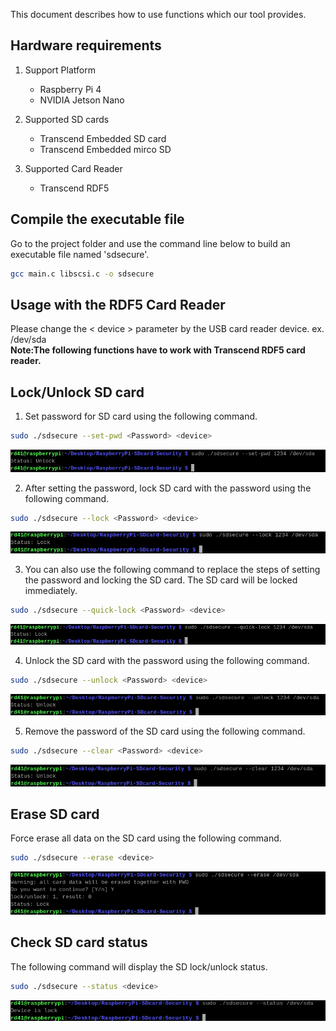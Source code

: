 This document describes how to use functions which our tool provides.

## Hardware requirements	
1. Support Platform
   - Raspberry Pi 4
   - NVIDIA Jetson Nano
2. Supported SD cards
   - Transcend Embedded SD card
   - Transcend Embedded mirco SD

3. Supported Card Reader
   - Transcend RDF5

## Compile the executable file
Go to the project folder and use the command line below to build an executable file named 'sdsecure'.
```bash
gcc main.c libscsi.c -o sdsecure
```
## Usage with the RDF5 Card Reader

Please change the < device > parameter by the USB card reader device. ex. /dev/sda  
**Note:The following functions have to work with Transcend RDF5 card reader.**

## Lock/Unlock SD card

1. Set password for SD card using the following command.

```bash
sudo ./sdsecure --set-pwd <Password> <device>
```
![alt text](https://github.com/transcend-information/RaspberryPi-SDcard-Security/blob/raspberryPi_document/captures/img_setpw.PNG?raw=true)  


2. After setting the password, lock SD card with the password using the following command.

```bash
sudo ./sdsecure --lock <Password> <device>
```
![alt text](https://github.com/transcend-information/RaspberryPi-SDcard-Security/blob/raspberryPi_document/captures/img_lock.PNG?raw=true)  


3. You can also use the following command to replace the steps of setting the password and locking the SD card. The SD card will be locked immediately.

```bash
sudo ./sdsecure --quick-lock <Password> <device>
```
![alt text](https://github.com/transcend-information/RaspberryPi-SDcard-Security/blob/raspberryPi_document/captures/img_quicklock.PNG?raw=true)  


4. Unlock the SD card with the password using the following command.

```bash
sudo ./sdsecure --unlock <Password> <device>
```
![alt text](https://github.com/transcend-information/RaspberryPi-SDcard-Security/blob/raspberryPi_document/captures/img_unlock.PNG?raw=true)  


5. Remove the password of the SD card using the following command.

```bash
sudo ./sdsecure --clear <Password> <device>
```
![alt text](https://github.com/transcend-information/RaspberryPi-SDcard-Security/blob/raspberryPi_document/captures/img_clearpw.PNG?raw=true)  


## Erase SD card

Force erase all data on the SD card using the following command.

```bash
sudo ./sdsecure --erase <device>
```
![alt text](https://github.com/transcend-information/RaspberryPi-SDcard-Security/blob/raspberryPi_document/captures/img_erase.PNG?raw=true)  


## Check SD card status

The following command will display the SD lock/unlock status.

```bash
sudo ./sdsecure --status <device>
```
![alt text](https://github.com/transcend-information/RaspberryPi-SDcard-Security/blob/raspberryPi_document/captures/img_status.PNG?raw=true)  

